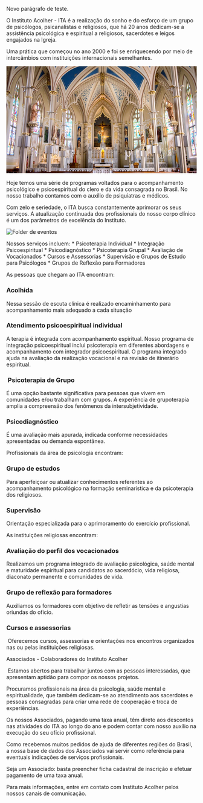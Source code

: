 Novo parágrafo de teste.


O Instituto Acolher - ITA é a realização do sonho e do esforço de um grupo de
psicólogos, psicanalistas e religiosos, que há 20 anos dedicam-se a assistência
psicológica e espiritual a religiosos, sacerdotes e leigos engajados na Igreja.

Uma prática que começou no ano 2000 e foi se enriquecendo por meio de
intercâmbios com instituições internacionais semelhantes.

![Igreja XYZ](img/igreja.jpg)

Hoje temos uma série de programas voltados para o acompanhamento psicológico
e psicoespiritual do clero e da vida consagrada no Brasil. No nosso trabalho
contamos com o auxílio de psiquiatras e médicos.

Com zelo e seriedade, o ITA busca constantemente aprimorar os seus serviços.
A atualização continuada dos profissionais do nosso corpo clínico é um dos
parâmetros de excelência do Instituto.

![Folder de eventos](http://institutoacolher.org.br/wp-content/uploads/2021/05/Cartaz_site-e1620397246522.jpg)

Nossos serviços incluem: \* Psicoterapia Individual \* Integração
Psicoespiritual \* Psicodiagnóstico \* Psicoterapia Grupal \* Avaliação de
Vocacionados \* Cursos e Assessorias \* Supervisão e Grupos de Estudo para
Psicólogos \* Grupos de Reflexão para Formadores

As pessoas que chegam ao ITA encontram:

### Acolhida

Nessa sessão de escuta clínica é realizado encaminhamento para acompanhamento
mais adequado a cada situação      

### Atendimento psicoespiritual individual

A terapia é integrada com acompanhamento espiritual. Nosso programa de
integração psicoespiritual inclui psicoterapia em diferentes abordagens
e acompanhamento com integrador psicoespiritual. O programa integrado ajuda na
avaliação da realização vocacional e na revisão de itinerário espiritual.

###  Psicoterapia de Grupo 

É uma opção bastante significativa para pessoas que vivem em comunidades e/ou
trabalham com grupos. A experiência de grupoterapia amplia a compreensão dos
fenômenos da intersubjetividade.

### Psicodiagnóstico  

É uma avaliação mais apurada, indicada conforme necessidades apresentadas ou
demanda espontânea.

Profissionais da área de psicologia encontram: 

### Grupo de estudos

Para aperfeiçoar ou atualizar conhecimentos referentes ao acompanhamento
psicológico na formação seminarística e da psicoterapia dos religiosos.

### Supervisão 

Orientação especializada para o aprimoramento do exercício profissional.

As instituições religiosas encontram:

### Avaliação do perfil dos vocacionados 

Realizamos um programa integrado de avaliação psicológica, saúde mental
e maturidade espiritual para candidatos ao sacerdócio, vida religiosa,
diaconato permanente e comunidades de vida.

### Grupo de reflexão para formadores 

Auxiliamos os formadores com objetivo de refletir as tensões e angustias
oriundas do oficio.  

### Cursos e assessorias

 Oferecemos cursos, assessorias e orientações nos encontros organizados nas ou
pelas instituições religiosas.

Associados - Colaboradores do Instituto Acolher

 Estamos abertos para trabalhar juntos com as pessoas interessadas, que
apresentam aptidão para compor os nossos projetos.

Procuramos profissionais na área da psicologia, saúde mental e espiritualidade,
que também dedicam-se ao atendimento aos sacerdotes e pessoas consagradas para
criar uma rede de cooperação e troca de experiências.

Os nossos Associados, pagando uma taxa anual, têm direto aos descontos nas
atividades do ITA ao longo do ano e podem contar com nosso auxílio na execução
do seu ofício profissional.

Como recebemos muitos pedidos de ajuda de diferentes regiões do Brasil, a nossa
base de dados dos Associados vai servir como referência para eventuais
indicações de serviços profissionais.

Seja um Associado: basta preencher ficha cadastral de inscrição e efetuar
pagamento de uma taxa anual.

Para mais informações, entre em contato com Instituto Acolher pelos nossos
canais de comunicação.
